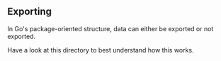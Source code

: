 ## Exporting

In Go's package-oriented structure, data can either be exported or not exported.

Have a look at this directory to best understand how this works.


